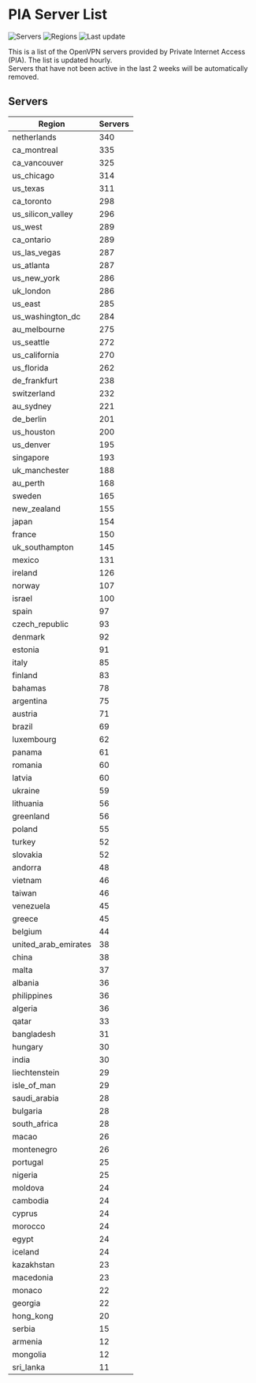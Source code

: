 # PIA Server List

![Servers](https://img.shields.io/badge/servers-11,234-blue)
![Regions](https://img.shields.io/badge/regions-97-blue)
![Last update](https://img.shields.io/badge/last_updated-Tue_Apr_30_00:02:24_UTC_2024-blue)

This is a list of the OpenVPN servers provided by Private Internet Access (PIA). The list is updated hourly. </br>
Servers that have not been active in the last 2 weeks will be automatically removed.

## Servers
| Region               | Servers |
|----------------------|---------|
| netherlands | 340 |
| ca_montreal | 335 |
| ca_vancouver | 325 |
| us_chicago | 314 |
| us_texas | 311 |
| ca_toronto | 298 |
| us_silicon_valley | 296 |
| us_west | 289 |
| ca_ontario | 289 |
| us_las_vegas | 287 |
| us_atlanta | 287 |
| us_new_york | 286 |
| uk_london | 286 |
| us_east | 285 |
| us_washington_dc | 284 |
| au_melbourne | 275 |
| us_seattle | 272 |
| us_california | 270 |
| us_florida | 262 |
| de_frankfurt | 238 |
| switzerland | 232 |
| au_sydney | 221 |
| de_berlin | 201 |
| us_houston | 200 |
| us_denver | 195 |
| singapore | 193 |
| uk_manchester | 188 |
| au_perth | 168 |
| sweden | 165 |
| new_zealand | 155 |
| japan | 154 |
| france | 150 |
| uk_southampton | 145 |
| mexico | 131 |
| ireland | 126 |
| norway | 107 |
| israel | 100 |
| spain | 97 |
| czech_republic | 93 |
| denmark | 92 |
| estonia | 91 |
| italy | 85 |
| finland | 83 |
| bahamas | 78 |
| argentina | 75 |
| austria | 71 |
| brazil | 69 |
| luxembourg | 62 |
| panama | 61 |
| romania | 60 |
| latvia | 60 |
| ukraine | 59 |
| lithuania | 56 |
| greenland | 56 |
| poland | 55 |
| turkey | 52 |
| slovakia | 52 |
| andorra | 48 |
| vietnam | 46 |
| taiwan | 46 |
| venezuela | 45 |
| greece | 45 |
| belgium | 44 |
| united_arab_emirates | 38 |
| china | 38 |
| malta | 37 |
| albania | 36 |
| philippines | 36 |
| algeria | 36 |
| qatar | 33 |
| bangladesh | 31 |
| hungary | 30 |
| india | 30 |
| liechtenstein | 29 |
| isle_of_man | 29 |
| saudi_arabia | 28 |
| bulgaria | 28 |
| south_africa | 28 |
| macao | 26 |
| montenegro | 26 |
| portugal | 25 |
| nigeria | 25 |
| moldova | 24 |
| cambodia | 24 |
| cyprus | 24 |
| morocco | 24 |
| egypt | 24 |
| iceland | 24 |
| kazakhstan | 23 |
| macedonia | 23 |
| monaco | 22 |
| georgia | 22 |
| hong_kong | 20 |
| serbia | 15 |
| armenia | 12 |
| mongolia | 12 |
| sri_lanka | 11 |